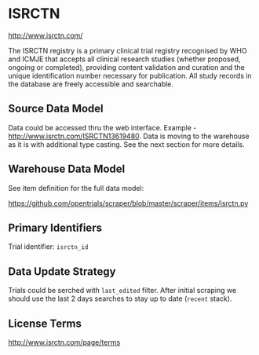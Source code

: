 # ISRCTN

http://www.isrctn.com/

The ISRCTN registry is a primary clinical trial registry recognised by WHO and ICMJE that accepts all clinical research studies (whether proposed, ongoing or completed), providing content validation and curation and the unique identification number necessary for publication. All study records in the database are freely accessible and searchable.

## Source Data Model

Data could be accessed thru the web interface.
Example - http://www.isrctn.com/ISRCTN13619480.
Data is moving to the warehouse as it is with additional type casting.
See the next section for more details.

## Warehouse Data Model

See item definition for the full data model:

https://github.com/opentrials/scraper/blob/master/scraper/items/isrctn.py

## Primary Identifiers

Trial identifier: `isrctn_id`

## Data Update Strategy

Trials could be serched with `last_edited` filter.
After initial scraping we should use the last 2 days searches
to stay up to date (`recent` stack).

## License Terms

http://www.isrctn.com/page/terms
